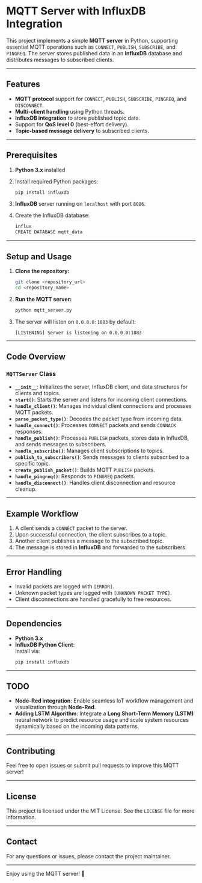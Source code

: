 # MQTT Server with InfluxDB Integration

This project implements a simple **MQTT server** in Python, supporting essential MQTT operations such as `CONNECT`, `PUBLISH`, `SUBSCRIBE`, and `PINGREQ`. The server stores published data in an **InfluxDB** database and distributes messages to subscribed clients.

---

## Features
- **MQTT protocol** support for `CONNECT`, `PUBLISH`, `SUBSCRIBE`, `PINGREQ`, and `DISCONNECT`.
- **Multi-client handling** using Python threads.
- **InfluxDB integration** to store published topic data.
- Support for **QoS level 0** (best-effort delivery).
- **Topic-based message delivery** to subscribed clients.

---

## Prerequisites

1. **Python 3.x** installed  
2. Install required Python packages:
   ```bash
   pip install influxdb
   ```

3. **InfluxDB** server running on `localhost` with port `8086`.

4. Create the InfluxDB database:
   ```bash
   influx
   CREATE DATABASE mqtt_data
   ```

---

## Setup and Usage

1. **Clone the repository:**
   ```bash
   git clone <repository_url>
   cd <repository_name>
   ```

2. **Run the MQTT server:**
   ```bash
   python mqtt_server.py
   ```

3. The server will listen on `0.0.0.0:1883` by default:
   ```
   [LISTENING] Server is listening on 0.0.0.0:1883
   ```

---

## Code Overview

### `MQTTServer` Class
- **`__init__`**: Initializes the server, InfluxDB client, and data structures for clients and topics.
- **`start()`**: Starts the server and listens for incoming client connections.
- **`handle_client()`**: Manages individual client connections and processes MQTT packets.
- **`parse_packet_type()`**: Decodes the packet type from incoming data.
- **`handle_connect()`**: Processes `CONNECT` packets and sends `CONNACK` responses.
- **`handle_publish()`**: Processes `PUBLISH` packets, stores data in InfluxDB, and sends messages to subscribers.
- **`handle_subscribe()`**: Manages client subscriptions to topics.
- **`publish_to_subscribers()`**: Sends messages to clients subscribed to a specific topic.
- **`create_publish_packet()`**: Builds MQTT `PUBLISH` packets.
- **`handle_pingreq()`**: Responds to `PINGREQ` packets.
- **`handle_disconnect()`**: Handles client disconnection and resource cleanup.

---

## Example Workflow

1. A client sends a `CONNECT` packet to the server.
2. Upon successful connection, the client subscribes to a topic.
3. Another client publishes a message to the subscribed topic.
4. The message is stored in **InfluxDB** and forwarded to the subscribers.

---

## Error Handling

- Invalid packets are logged with `[ERROR]`.
- Unknown packet types are logged with `[UNKNOWN PACKET TYPE]`.
- Client disconnections are handled gracefully to free resources.

---

## Dependencies

- **Python 3.x**
- **InfluxDB Python Client**:  
  Install via:
  ```bash
  pip install influxdb
  ```

---

## TODO

- **Node-Red integration**: Enable seamless IoT workflow management and visualization through **Node-Red**.
- **Adding LSTM Algorithm**: Integrate a **Long Short-Term Memory (LSTM)** neural network to predict resource usage and scale system resources dynamically based on the incoming data patterns.

---

## Contributing

Feel free to open issues or submit pull requests to improve this MQTT server!

---

## License

This project is licensed under the MIT License. See the `LICENSE` file for more information.

---

## Contact

For any questions or issues, please contact the project maintainer.

---

Enjoy using the MQTT server! 🚀
